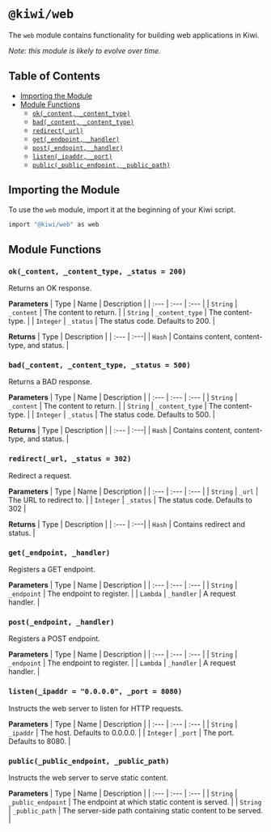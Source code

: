 # `@kiwi/web`

The `web` module contains functionality for building web applications in Kiwi.

*Note: this module is likely to evolve over time.*

## Table of Contents

- [Importing the Module](#importing-the-module)
- [Module Functions](#module-functions)
  - [`ok(_content, _content_type)`](#ok_content-_content_type-_status--200)
  - [`bad(_content, _content_type)`](#bad_content-_content_type-_status--500)
  - [`redirect(_url)`](#redirect_url-_status--302)
  - [`get(_endpoint, _handler)`](#get_endpoint-_handler)
  - [`post(_endpoint, _handler)`](#post_endpoint-_handler)
  - [`listen(_ipaddr, _port)`](#listen_ipaddr--0000-_port--8080)
  - [`public(_public_endpoint, _public_path)`](#public_public_endpoint-_public_path)


## Importing the Module

To use the `web` module, import it at the beginning of your Kiwi script.

```ruby
import "@kiwi/web" as web
```

## Module Functions

### `ok(_content, _content_type, _status = 200)`

Returns an OK response.

**Parameters**
| Type | Name | Description |
| :--- | :--- | :--- |
| `String` | `_content` | The content to return. |
| `String` | `_content_type` | The content-type. |
| `Integer` | `_status` | The status code. Defaults to 200. |

**Returns**
| Type | Description |
| :--- | :---|
| `Hash` | Contains content, content-type, and status. |


### `bad(_content, _content_type, _status = 500)`

Returns a BAD response.

**Parameters**
| Type | Name | Description |
| :--- | :--- | :--- |
| `String` | `_content` | The content to return. |
| `String` | `_content_type` | The content-type. |
| `Integer` | `_status` | The status code. Defaults to 500. |

**Returns**
| Type | Description |
| :--- | :---|
| `Hash` | Contains content, content-type, and status. |

### `redirect(_url, _status = 302)`

Redirect a request.

**Parameters**
| Type | Name | Description |
| :--- | :--- | :--- |
| `String` | `_url` | The URL to redirect to. |
| `Integer` | `_status` | The status code. Defaults to 302 |

**Returns**
| Type | Description |
| :--- | :---|
| `Hash` | Contains redirect and status. |

### `get(_endpoint, _handler)`

Registers a GET endpoint.

**Parameters**
| Type | Name | Description |
| :--- | :--- | :--- |
| `String` | `_endpoint` | The endpoint to register. |
| `Lambda` | `_handler` | A request handler. |

### `post(_endpoint, _handler)`

Registers a POST endpoint.

**Parameters**
| Type | Name | Description |
| :--- | :--- | :--- |
| `String` | `_endpoint` | The endpoint to register. |
| `Lambda` | `_handler` | A request handler. |

### `listen(_ipaddr = "0.0.0.0", _port = 8080)`

Instructs the web server to listen for HTTP requests.

**Parameters**
| Type | Name | Description |
| :--- | :--- | :--- |
| `String` | `_ipaddr` | The host. Defaults to 0.0.0.0. |
| `Integer` | `_port` | The port. Defaults to 8080. |

### `public(_public_endpoint, _public_path)`

Instructs the web server to serve static content.
  
**Parameters**
| Type | Name | Description |
| :--- | :--- | :--- |
| `String` | `_public_endpoint` | The endpoint at which static content is served. |
| `String` | `_public_path` | The server-side path containing static content to be served. |
